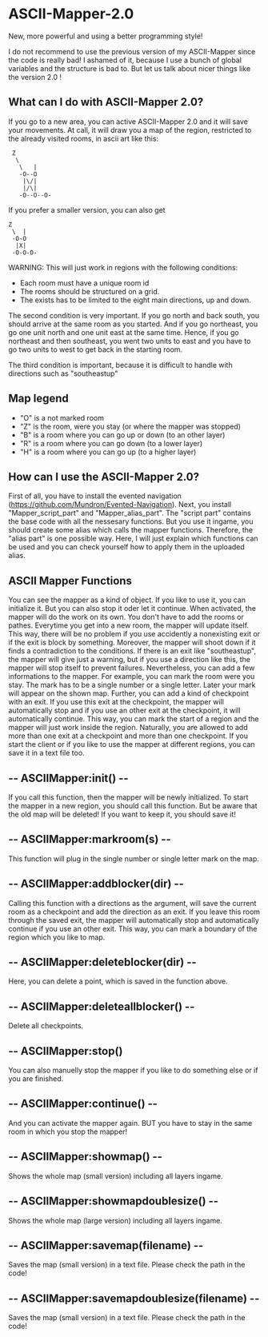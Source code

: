 # ASCII-Mapper-2.0

New, more powerful and using a better programming style!

I do not recommend to use the previous version of my ASCII-Mapper since the code is really bad! I ashamed of it, because I use a bunch of global variables and the structure is bad to. But let us talk about nicer things like the version 2.0 !

## What can I do with ASCII-Mapper 2.0?

If you go to a new area, you can active ASCII-Mapper 2.0 and it will save your movements. At call, it will draw you a map of the region, restricted to the already visited rooms, in ascii art like this:

              
 	 Z           
 	  \          
 	   \   |     
 	   -O--O     
 	    |\/|     
 	    |/\|     
 	   -O--O--O- 
              

                 
If you prefer a smaller version, you can also get

         
	Z       
 	 \  |   
 	 -O-O   
 	  |X|   
 	 -O-O-O-
      
 
 WARNING: This will just work in regions with the following conditions:
- Each room must have a unique room id
- The rooms should be structured on a grid.
- The exists has to be limited to the eight main directions, up and down.

The second condition is very important. If you go north and back south, you should arrive at the same room as you started.
And if you go northeast, you go one unit north and one unit east at the same time. 
Hence, if you go northeast and then southeast, you went two units to east and you have to go two units 
to west to get back in the starting room.

The third condition is important, because it is difficult to handle with directions such as "southeastup"

## Map legend
- "O" is a not marked room
- "Z" is the room, were you stay (or where the mapper was stopped)
- "B" is a room where you can go up or down (to an other layer)
- "R" is a room where you can go down (to a lower layer)
- "H" is a room where you can go up (to a higher layer)


## How can I use the ASCII-Mapper 2.0?
First of all, you have to install the evented navigation (https://github.com/Mundron/Evented-Navigation).
Next, you install "Mapper_script_part" and "Mapper_alias_part".
The "script part" contains the base code with all the nessesary functions.
But you use it ingame, you should create some alias which calls the mapper functions.
Therefore, the "alias part" is one possible way. 
Here, I will just explain which functions can be used and you can check yourself how to apply them in the uploaded alias.



## ASCII Mapper Functions

You can see the mapper as a kind of object. If you like to use it, you can initialize it. But you can also stop it oder let it continue. When activated, the mapper will do the work on its own. You don't have to add the rooms or pathes. 
Everytime you get into a new room, the mapper will update itself. This way, there will be no problem if you use accidently a nonexisting exit or if the exit is block by something. Moreover, the mapper will shoot down if it finds a contradiction to the conditions. If there is an exit like "southeastup", the mapper will give just a warning, but if you use a direction like this, the mapper will stop itself to prevent failures.
Nevertheless, you can add a few informations to the mapper.
For example, you can mark the room were you stay. The mark has to be a single number or a single letter. Later your mark will appear on the shown map.
Further, you can add a kind of checkpoint with an exit. If you use this exit at the checkpoint, the mapper will automatically stop and if you use an other exit at the checkpoint, it will automatically continue. This way, you can mark the start of a region and the mapper will just work inside the region. Naturally, you are allowed to add more than one exit at a checkpoint and more than one checkpoint.
If you start the client or if you like to use the mapper at different regions, you can save it in a text file too.

## --	ASCIIMapper:init()												 --
If you call this function, then the mapper will be newly initialized. 
To start the mapper in a new region, you should call this function.
But be aware that the old map will be deleted! 
If you want to keep it, you should save it!

## --	ASCIIMapper:markroom(s)										 --
This function will plug in the single number or single letter mark on the map.

## --	ASCIIMapper:addblocker(dir)								 --
Calling this function with a directions as the argument, 
will save the current room as a checkpoint and add the direction as an exit.
If you leave this room through the saved exit, the mapper will automatically
stop and automatically continue if you use an other exit.
This way, you can mark a boundary of the region which you like to map. 

## --	ASCIIMapper:deleteblocker(dir)						 --
Here, you can delete a point, which is saved in the function above.

## --	ASCIIMapper:deleteallblocker()						 --
Delete all checkpoints.

## --	ASCIIMapper:stop()
You can also manuelly stop the mapper if you like to do something else
or if you are finished.

## --	ASCIIMapper:continue()										 --
And you can activate the mapper again. BUT you have to stay in the same 
room in which you stop the mapper!

## --	ASCIIMapper:showmap()											 --
Shows the whole map (small version) including all layers ingame.

## --	ASCIIMapper:showmapdoublesize()						 --
Shows the whole map (large version) including all layers ingame.

## --	ASCIIMapper:savemap(filename)							 --
Saves the map (small version) in a text file. Please check the path in the code!

## --	ASCIIMapper:savemapdoublesize(filename)		 --
Saves the map (small version) in a text file. Please check the path in the code!
